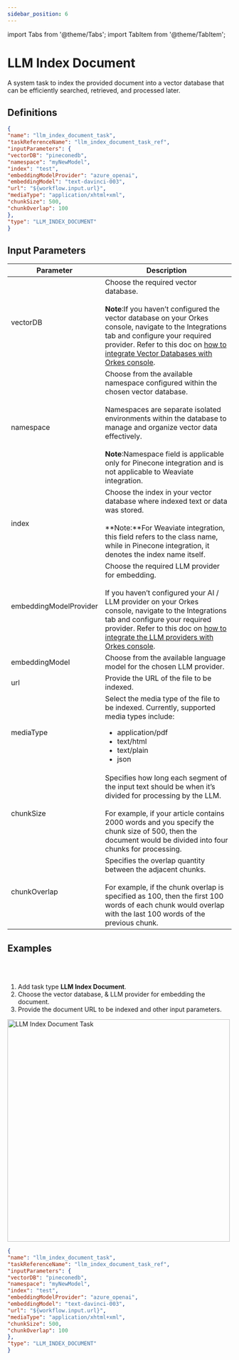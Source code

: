 ```yaml
---
sidebar_position: 6
---
```

import Tabs from '@theme/Tabs';
import TabItem from '@theme/TabItem';

# LLM Index Document

A system task to index the provided document into a vector database that can be efficiently searched, retrieved, and processed later.

## Definitions

```json
{
"name": "llm_index_document_task",
"taskReferenceName": "llm_index_document_task_ref",
"inputParameters": {
"vectorDB": "pineconedb",
"namespace": "myNewModel",
"index": "test",
"embeddingModelProvider": "azure_openai",
"embeddingModel": "text-davinci-003",
"url": "${workflow.input.url}",
"mediaType": "application/xhtml+xml",
"chunkSize": 500,
"chunkOverlap": 100
},
"type": "LLM_INDEX_DOCUMENT"
}
```

## Input Parameters

| Parameter | Description |
| --------- | ----------- |
| vectorDB | Choose the required vector database.<br/><br/>**Note**:If you haven’t configured the vector database on your Orkes console, navigate to the Integrations tab and configure your required provider. Refer to this doc on [how to integrate Vector Databases with Orkes console](/content/category/integrations/vector-databases). |
| namespace | Choose from the available namespace configured within the chosen vector database.<br/><br/>Namespaces are separate isolated environments within the database to manage and organize vector data effectively.<br/><br/>**Note**:Namespace field is applicable only for Pinecone integration and is not applicable to Weaviate integration.|
| index | Choose the index in your vector database where indexed text or data was stored.<br/><br/> **Note:**For Weaviate integration, this field refers to the class name, while in Pinecone integration, it denotes the index name itself.|
| embeddingModelProvider | Choose the required LLM provider for embedding.<br/><br/>If you haven’t configured your AI / LLM provider on your Orkes console, navigate to the Integrations tab and configure your required provider. Refer to this doc on [how to integrate the LLM providers with Orkes console](/content/category/integrations/ai-llm).|
| embeddingModel | Choose from the available language model for the chosen LLM provider. |
| url | Provide the URL of the file to be indexed. |
| mediaType | Select the media type of the file to be indexed. Currently, supported media types include:<ul><li>application/pdf</li><li>text/html</li><li>text/plain</li><li>json</li></ul> | 
| chunkSize | Specifies how long each segment of the input text should be when it’s divided for processing by the LLM.<br/><br/>For example, if your article contains 2000 words and you specify the chunk size of 500, then the document would be divided into four chunks for processing. |
| chunkOverlap | Specifies the overlap quantity between the adjacent chunks.<br/><br/>For example, if the chunk overlap is specified as 100, then the first 100 words of each chunk would overlap with the last 100 words of the previous chunk. | 

## Examples

<Tabs>
<TabItem value="UI" label="UI" className="paddedContent">

<div className="row">
<div className="col col--4">

<br/>
<br/>

1. Add task type **LLM Index Document**.
2. Choose the vector database, & LLM provider for embedding the document.
3. Provide the document URL to be indexed and other input parameters.

</div>
<div className="col">
<div className="embed-loom-video">

<p><img src="/content/img/llm-index-document-ui-method.png" alt="LLM Index Document Task" width="500" height="auto"/></p>

</div>
</div>
</div>



</TabItem>
 <TabItem value="JSON" label="JSON Example">

```json
{
"name": "llm_index_document_task",
"taskReferenceName": "llm_index_document_task_ref",
"inputParameters": {
"vectorDB": "pineconedb",
"namespace": "myNewModel",
"index": "test",
"embeddingModelProvider": "azure_openai",
"embeddingModel": "text-davinci-003",
"url": "${workflow.input.url}",
"mediaType": "application/xhtml+xml",
"chunkSize": 500,
"chunkOverlap": 100
},
"type": "LLM_INDEX_DOCUMENT"
}
```
</TabItem>
</Tabs>